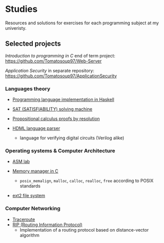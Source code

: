 # Studies

Resources and solutions for exercises for each programming subject at my univeristy.

## Selected projects

*Introduction to programming in C* end of term project:
https://github.com/Tomatosoup97/Web-Server

*Application Security* in separate repository:
https://github.com/Tomatosoup97/ApplicationSecurity

### Languages theory

- [Programming language implementation in Haskell](./Metody_Programowania/Solutions/Haskell/Interpreter)

- [SAT (SATISFIABILITY) solving machine](./Metody_Programowania/Solutions/Prolog/SAT-solver/main.pl)

- [Propositional calculus proofs by resolution](./Metody_Programowania/Solutions/Prolog/Resolution/main.pl)

- [HDML language parser](./Metody_Programowania/Solutions/Prolog/HDMLParser/main.pl)
    - language for verifying digital circuits (Verilog alike)

### Operating systems & Computer Architecture

- [ASM lab](./ASK/Solutions/set7)

- [Memory manager in C](./Systemy_Operacyjne/solutions/lab3)
    - `posix_memalign`, `malloc`, `calloc`, `realloc`, `free` according to POSIX standards

- [ext2 file system](https://github.com/Tomatosoup97/ext2-fs)

### Computer Networking

- [Traceroute](./Sieci_Komputerowe/traceroute)
- [RIP (Routing Information Protocol)](./Sieci_Komputerowe/router)
    - Implementation of a routing protocol based on distance-vector algorithm

